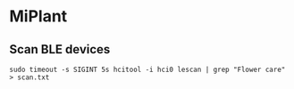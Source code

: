 # MiPlant

## Scan BLE devices
```
sudo timeout -s SIGINT 5s hcitool -i hci0 lescan | grep "Flower care" > scan.txt
```
